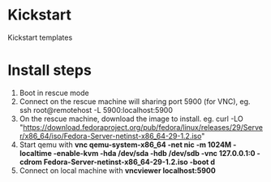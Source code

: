 # Kickstart
Kickstart templates

# Install steps
 1. Boot in rescue mode
 2. Connect on the rescue machine will sharing port 5900 (for VNC), eg. ssh root@remotehost -L 5900:localhost:5900
 2. On the rescue machine, download the image to install. eg. curl -LO "https://download.fedoraproject.org/pub/fedora/linux/releases/29/Server/x86_64/iso/Fedora-Server-netinst-x86_64-29-1.2.iso"
 3. Start qemu with **vnc qemu-system-x86_64 -net nic -m 1024M -localtime -enable-kvm -hda /dev/sda -hdb /dev/sdb -vnc 127.0.0.1:0 -cdrom Fedora-Server-netinst-x86_64-29-1.2.iso -boot d**
 4. Connect on local machine with **vncviewer localhost:5900**
